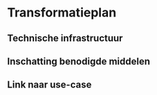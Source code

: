 # Transformatieplan

## Technische infrastructuur

## Inschatting benodigde middelen

## Link naar use-case



